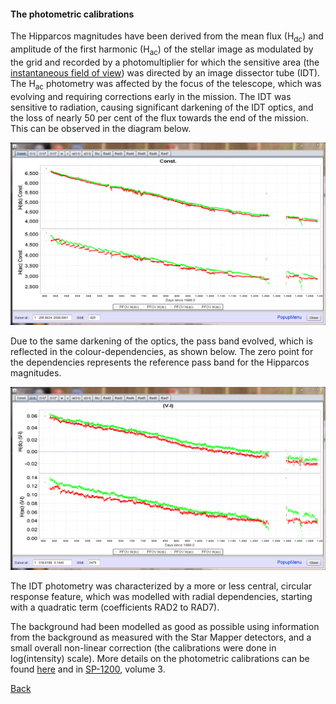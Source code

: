 <h4 id=idtphot> The photometric calibrations </h4>

[1]: ../CalibrationFPA.md
[2]: Images/CaptureIDTPhot.png "idt photometry"
[3]: CalibrationIfov.md
[4]: Images/CaptureCalibrPhotVI.png "IDT photometry VI dependence"
[5]: http://adsabs.harvard.edu/abs/1992A%26A...258..149E
[6]: http://adsabs.harvard.edu/abs/1997ESASP1200.....P

The Hipparcos magnitudes have been derived from the mean flux (H<sub>dc</sub>) and amplitude of the first harmonic (H<sub>ac</sub>) of the stellar image as modulated by the grid and recorded by a photomultiplier for which the sensitive area (the [instantaneous field of view][3]) was directed by an image dissector tube (IDT). The H<sub>ac</sub> photometry was affected by the focus of the telescope, which was evolving and requiring corrections early in the mission. The IDT was sensitive to radiation, causing significant darkening of the IDT optics, and the loss of nearly 50 per cent of the flux towards the end of the mission. This can be observed in the diagram below.

![IDT photometry][2]

Due to the same darkening of the optics, the pass band evolved, which is reflected in the colour-dependencies, as shown below. The zero point for the dependencies represents the reference pass band for the Hipparcos magnitudes.

![IDT photometry VI dependence][4]

The IDT photometry was characterized by a more or less central, circular response feature, which was modelled with radial dependencies, starting with a quadratic term (coefficients RAD2 to RAD7). 

The background had been modelled as good as possible using information from the background as measured with the Star Mapper detectors, and a small overall non-linear correction (the calibrations were done in log(intensity) scale). More details on the photometric calibrations can be found [here][5] and in [SP-1200][6], volume 3.

[Back][1]